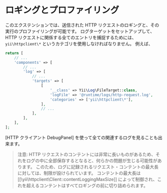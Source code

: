 ロギングとプロファイリング
==========================

このエクステンションでは、送信された HTTP リクエストのロギングと、その実行のプロファイリングが可能です。
ログターゲットをセットアップして、HTTP リクエストに関係する全てのエントリを捕捉するためには、`yii\httpclient\*` というカテゴリを使用しなければなりません。
例えば、

```php
return [
    // ...
    'components' => [
        // ...
        'log' => [
            // ...
            'targets' => [
                [
                    '__class' => Yii\Log\FileTarget::class,
                    'logFile' => '@runtime/logs/http-request.log',
                    'categories' => ['yii\httpclient\*'],
                ],
                // ...
            ],
        ],
    ],
];
```

[HTTP クライアント DebugPanel] を使って全ての関連するログを見ることも出来ます。


> 注意: HTTP リクエストのコンテントには非常に長いものがあるため、それをログの中に全部保存するとなると、何らかの問題が生じる可能性があります。
  このため、ログに記録されるリクエスト・コンテントの最大長に対しては、制限が設けられています。
  コンテントの最大長は [[\yii\httpclient\Client::contentLoggingMaxSize]] によって制御され、これを超えるコンテントはすべてロギングの前に切り詰められます。
